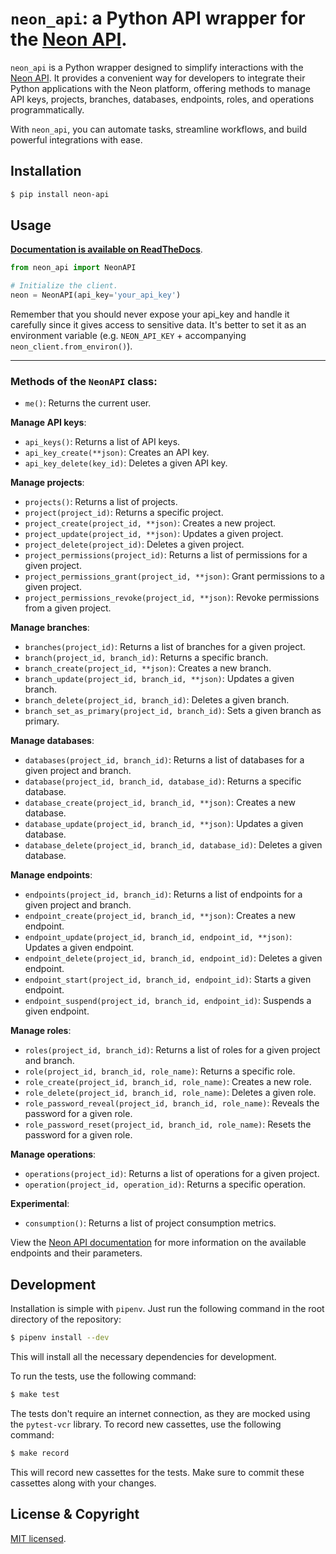 # `neon_api`: a Python API wrapper for the [Neon API](https://api-docs.neon.tech/reference/getting-started-with-neon-api).

`neon_api` is a Python wrapper designed to simplify interactions with the [Neon API](https://api-docs.neon.tech/reference/getting-started-with-neon-api). It provides a convenient way for developers to integrate their Python applications with the Neon platform, offering methods to manage API keys, projects, branches, databases, endpoints, roles, and operations programmatically.

With `neon_api`, you can automate tasks, streamline workflows, and build powerful integrations with ease.


## Installation

```bash
$ pip install neon-api
```

## Usage


**[Documentation is available on ReadTheDocs](https://neon-api-python.readthedocs.io/)**.

```python
from neon_api import NeonAPI

# Initialize the client.
neon = NeonAPI(api_key='your_api_key')
```

Remember that you should never expose your api_key and handle it carefully since it gives access to sensitive data. It's better to set it as an environment variable (e.g. `NEON_API_KEY` + accompanying `neon_client.from_environ()`).


-------

### Methods of the `NeonAPI` class:

- `me()`: Returns the current user.

**Manage API keys**:

- `api_keys()`: Returns a list of API keys.
- `api_key_create(**json)`: Creates an API key.
- `api_key_delete(key_id)`: Deletes a given API key.

**Manage projects**:

- `projects()`: Returns a list of projects.
- `project(project_id)`: Returns a specific project.
- `project_create(project_id, **json)`: Creates a new project. 
- `project_update(project_id, **json)`: Updates a given project.
- `project_delete(project_id)`: Deletes a given project.
- `project_permissions(project_id)`: Returns a list of permissions for a given project.
- `project_permissions_grant(project_id, **json)`: Grant permissions to a given project.
- `project_permissions_revoke(project_id, **json)`: Revoke permissions from a given project.

**Manage branches**:

- `branches(project_id)`: Returns a list of branches for a given project.
- `branch(project_id, branch_id)`: Returns a specific branch.
- `branch_create(project_id, **json)`: Creates a new branch.
- `branch_update(project_id, branch_id, **json)`: Updates a given branch.
- `branch_delete(project_id, branch_id)`: Deletes a given branch.
- `branch_set_as_primary(project_id, branch_id)`: Sets a given branch as primary.

**Manage databases**:

- `databases(project_id, branch_id)`: Returns a list of databases for a given project and branch.
- `database(project_id, branch_id, database_id)`: Returns a specific database.
- `database_create(project_id, branch_id, **json)`: Creates a new database.
- `database_update(project_id, branch_id, **json)`: Updates a given database.
- `database_delete(project_id, branch_id, database_id)`: Deletes a given database.

**Manage endpoints**:

- `endpoints(project_id, branch_id)`: Returns a list of endpoints for a given project and branch.
- `endpoint_create(project_id, branch_id, **json)`: Creates a new endpoint.
- `endpoint_update(project_id, branch_id, endpoint_id, **json)`: Updates a given endpoint.
- `endpoint_delete(project_id, branch_id, endpoint_id)`: Deletes a given endpoint.
- `endpoint_start(project_id, branch_id, endpoint_id)`: Starts a given endpoint.
- `endpoint_suspend(project_id, branch_id, endpoint_id)`: Suspends a given endpoint.

**Manage roles**:

- `roles(project_id, branch_id)`: Returns a list of roles for a given project and branch.
- `role(project_id, branch_id, role_name)`: Returns a specific role.
- `role_create(project_id, branch_id, role_name)`: Creates a new role.
- `role_delete(project_id, branch_id, role_name)`: Deletes a given role.
- `role_password_reveal(project_id, branch_id, role_name)`: Reveals the password for a given role.
- `role_password_reset(project_id, branch_id, role_name)`: Resets the password for a given role.

**Manage operations**:

- `operations(project_id)`: Returns a list of operations for a given project.
- `operation(project_id, operation_id)`: Returns a specific operation.

**Experimental**:

- `consumption()`: Returns a list of project consumption metrics.


View the [Neon API documentation](https://api-docs.neon.tech/reference/getting-started-with-neon-api) for more information on the available endpoints and their parameters.


## Development

Installation is simple with `pipenv`. Just run the following command in the root directory of the repository:

```bash
$ pipenv install --dev
```

This will install all the necessary dependencies for development.

To run the tests, use the following command:

```bash
$ make test
```

The tests don't require an internet connection, as they are mocked using the `pytest-vcr` library. To record new cassettes, use the following command:

```bash
$ make record
```

This will record new cassettes for the tests. Make sure to commit these cassettes along with your changes.

## License & Copyright

[MIT licensed](./LICENSE).
